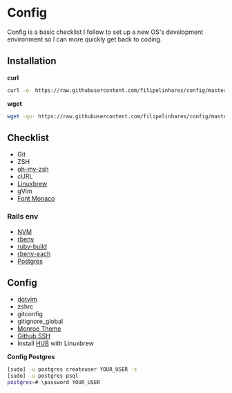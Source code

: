 # Config
Config is a basic checklist I follow to set up a new OS's development environment so I can more quickly get back to coding.

## Installation
**curl**
```bash
curl -o- https://raw.githubusercontent.com/filipelinhares/config/master/install.sh | bash
```

**wget**
```bash
wget -qo- https://raw.githubusercontent.com/filipelinhares/config/master/install.sh | bash
```

## Checklist
- Git
- ZSH
- [oh-my-zsh](https://github.com/robbyrussell/oh-my-zsh)
- cURL
- [Linuxbrew](https://github.com/Homebrew/linuxbrew)
- gVim
- [Font Monaco](https://github.com/cstrap/monaco-font)

### Rails env
- [NVM](https://github.com/creationix/nvm#install-script)
- [rbenv](https://github.com/sstephenson/rbenv#installation)
- [ruby-build](https://github.com/sstephenson/ruby-build#readme)
- [rbenv-each](https://github.com/rbenv/rbenv-each)
- [Postgres](https://gorails.com/setup/ubuntu/15.04#postgresql)

## Config
- [dotvim](https://github.com/filipelinhares/dotvim)
- zshrc
- gitconfig
- gitignore_global
- [Monroe Theme](https://github.com/filipelinhares/monroe-theme)
- [Github SSH](https://help.github.com/articles/generating-ssh-keys/)
- Install [HUB](https://hub.github.com/) with Linuxbrew


**Config Postgres**
```bash
[sudo] -u postgres createuser YOUR_USER -s
[sudo] -u postgres psql
postgres=# \password YOUR_USER
```
